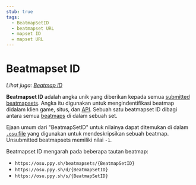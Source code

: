 ```yaml
---
stub: true
tags:
  - BeatmapSetID
  - beatmapset URL
  - mapset ID
  = mapset URL
---
```


# Beatmapset ID

*Lihat juga: [Beatmap ID](/wiki/Beatmaps/Beatmap_ID)*

**Beatmapset ID** adalah angka unik yang diberikan kepada semua [submitted](/wiki/Submission) [beatmapsets](/wiki/Beatmaps/Beatmapsets). Angka itu digunakan untuk mengindentifikasi beatmap didalam klien game, situs, dan [API](/wiki/osu!api). Sebuah satu beatmapset ID dibagi antara semua [beatmaps](/wiki/Beatmaps) di dalam sebuah set.

Ejaan umum dari "BeatmapSetID" untuk nilainya dapat ditemukan di dalam [`.osu` file](/wiki/osu!_File_Formats/Osu_(file_format)) yang digunakan untuk mendeskripsikan sebuah beatmap. Unsubmitted beatmapsets memiliki nilai `-1`.

Beatmapset ID mengarah pada beberapa tautan beatmap:

- `https://osu.ppy.sh/beatmapsets/{BeatmapSetID}`
- `https://osu.ppy.sh/d/{BeatmapSetID}`
- `https://osu.ppy.sh/s/{BeatmapSetID}`